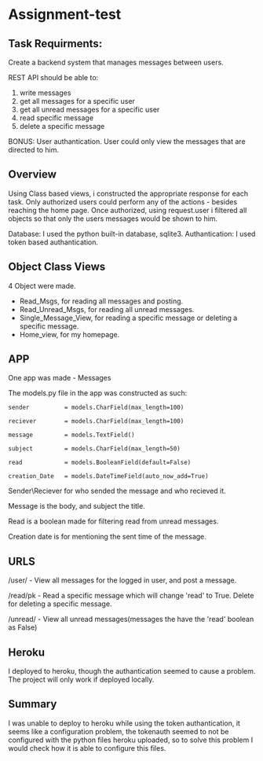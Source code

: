 # Assignment-test


Task Requirments:
-------------------------
Create a backend system that manages messages between users.

REST API should be able to:
1. write messages
2. get all messages for a specific user
3. get all unread messages for a specific user
4. read specific message
5. delete a specific message

BONUS:
User authantication. User could only view the messages that are directed to him.

Overview
--------------------------
Using Class based views, i constructed the appropriate response for each task.
Only authorized users could perform any of the actions - besides reaching the home page.
Once authorized, using request.user i filtered all objects so that only the users messages would be shown to him.

Database: I used the python built-in database, sqlite3.
Authantication: I used token based authantication.


Object Class Views
-------------------------
4 Object were made.
- Read_Msgs, for reading all messages and posting.
- Read_Unread_Msgs, for reading all unread messages.
- Single_Message_View, for reading a specific message or deleting a specific message.
- Home_view, for my homepage.

APP
------------------------
One app was made - Messages

The models.py file in the app was constructed as such:

    sender          = models.CharField(max_length=100)
    
    reciever        = models.CharField(max_length=100)
    
    message         = models.TextField()
    
    subject         = models.CharField(max_length=50)
    
    read            = models.BooleanField(default=False)
    
    creation_Date   = models.DateTimeField(auto_now_add=True)

Sender\Reciever for who sended the message and who recieved it.

Message is the body, and subject the title. 

Read is a boolean made for filtering read from unread messages.

Creation date is for mentioning the sent time of the message.

URLS
------------------------
/user/ - View all messages for the logged in user, and post a message.

/read/pk - Read a specific message which will change 'read' to True. Delete for deleting a specific message.

/unread/ - View all unread messages(messages the have the 'read' boolean as False)

Heroku
-----------------------
I deployed to heroku, though the authantication seemed to cause a problem.
The project will only work if deployed locally.

Summary
----------------------
I was unable to deploy to heroku while using the token authantication, it seems like a configuration problem,
the tokenauth seemed to not be configured with the python files heroku uploaded,
so to solve this problem I would check how it is able to configure this files.



 
